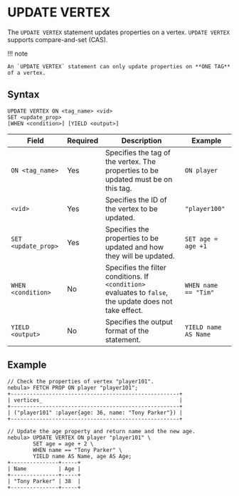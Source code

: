 # UPDATE VERTEX

The `UPDATE VERTEX` statement updates properties on a vertex. `UPDATE VERTEX` supports compare-and-set (CAS).

!!! note

    An `UPDATE VERTEX` statement can only update properties on **ONE TAG** of a vertex.

## Syntax

```ngql
UPDATE VERTEX ON <tag_name> <vid>
SET <update_prop>
[WHEN <condition>] [YIELD <output>]
```

| Field | Required | Description | Example |
|-|-|-|-|
| `ON <tag_name>` | Yes | Specifies the tag of the vertex. The properties to be updated must be on this tag. | `ON player` |
| `<vid>` | Yes | Specifies the ID of the vertex to be updated. | `"player100"` |
| `SET <update_prop>` | Yes | Specifies the properties to be updated and how they will be updated. | `SET age = age +1` |
| `WHEN <condition>` | No | Specifies the filter conditions. If `<condition>` evaluates to `false`, the update does not take effect. | `WHEN name == "Tim"` |
|`YIELD <output>`|No| Specifies the output format of the statement. | `YIELD name AS Name` |

## Example

```ngql
// Check the properties of vertex "player101".
nebula> FETCH PROP ON player "player101";
+-----------------------------------------------------+
| vertices_                                           |
+-----------------------------------------------------+
| ("player101" :player{age: 36, name: "Tony Parker"}) |
+-----------------------------------------------------+

// Update the age property and return name and the new age.
nebula> UPDATE VERTEX ON player "player101" \
        SET age = age + 2 \
        WHEN name == "Tony Parker" \
        YIELD name AS Name, age AS Age;
+---------------+-----+
| Name          | Age |
+---------------+-----+
| "Tony Parker" | 38  |
+---------------+-----+
```

